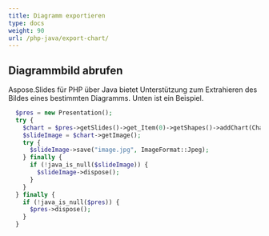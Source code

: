 ```yaml
---
title: Diagramm exportieren
type: docs
weight: 90
url: /php-java/export-chart/
---
```


## **Diagrammbild abrufen**
Aspose.Slides für PHP über Java bietet Unterstützung zum Extrahieren des Bildes eines bestimmten Diagramms. Unten ist ein Beispiel.

```php
  $pres = new Presentation();
  try {
    $chart = $pres->getSlides()->get_Item(0)->getShapes()->addChart(ChartType::ClusteredColumn, 50, 50, 600, 400);
    $slideImage = $chart->getImage();
    try {
      $slideImage->save("image.jpg", ImageFormat::Jpeg);
    } finally {
      if (!java_is_null($slideImage)) {
        $slideImage->dispose();
      }
    }
  } finally {
    if (!java_is_null($pres)) {
      $pres->dispose();
    }
  }
```